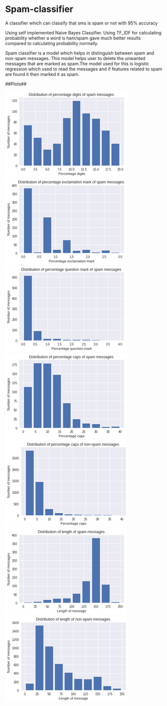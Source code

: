 # Spam-classifier
A classifier which can classify that sms is spam or not with 95% accuracy

Using self implemented Naive Bayes Classifier. Using TF_IDF for calculating probability whether a word is ham/spam gave much better results compared to calculating probability normally. 

Spam classifier is a model which helps in distinguish between spam and non-spam messages. This model helps user to delete the unwanted messages that are marked as spam.The model used for this is logistic regression which used to read the messages and if features related to spam are found it then marked it as spam.

##Plots##

<img src="Images/plot1.png">
<img src="Images/plot2.png">
<img src="Images/plot3.png">
<img src="Images/plot5.png">
<img src="Images/plot6.png">
<img src="Images/plot7.png">
<img src="Images/plot8.png">